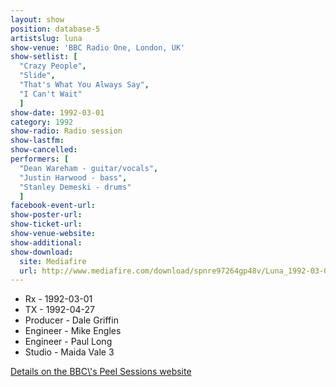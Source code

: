 ```yaml
---
layout: show
position: database-5
artistslug: luna
show-venue: 'BBC Radio One, London, UK'
show-setlist: [
  "Crazy People",
  "Slide",
  "That's What You Always Say",
  "I Can't Wait"
  ]
show-date: 1992-03-01
category: 1992
show-radio: Radio session
show-lastfm: 
show-cancelled: 
performers: [
  "Dean Wareham - guitar/vocals",
  "Justin Harwood - bass",
  "Stanley Demeski - drums"
  ]
facebook-event-url: 
show-poster-url: 
show-ticket-url: 
show-venue-website: 
show-additional: 
show-download: 
  site: Mediafire
  url: http://www.mediafire.com/download/spnre97264gp48v/Luna_1992-03-01__Peel_Session.zip
---
```


<ul><li>Rx - 1992-03-01</li><li>TX - 1992-04-27</li><li>Producer - Dale Griffin</li><li>Engineer - Mike Engles</li><li>Engineer - Paul Long</li><li>Studio - Maida Vale 3</li></ul><p><a href="http://www.bbc.co.uk/radio1/johnpeel/sessions/1990s/1992/Mar01luna/">Details on the BBC\'s Peel Sessions website</a><p>